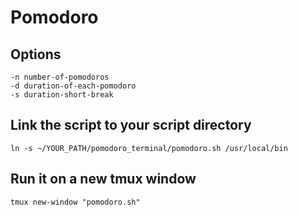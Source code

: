 # Pomodoro

## Options
```
-n number-of-pomodoros
-d duration-of-each-pomodoro
-s duration-short-break
```


## Link the script to your script directory
`ln -s ~/YOUR_PATH/pomodoro_terminal/pomodoro.sh /usr/local/bin`


## Run it on a new tmux window
`tmux new-window "pomodoro.sh"`
